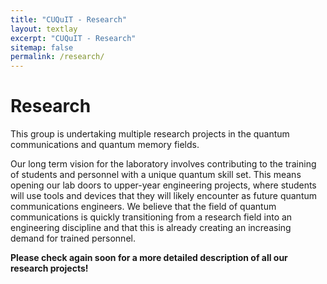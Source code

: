 ```yaml
---
title: "CUQuIT - Research"
layout: textlay
excerpt: "CUQuIT - Research"
sitemap: false
permalink: /research/
---
```


# Research

This group is undertaking multiple research projects in the quantum communications and quantum memory fields. 

Our long term vision for the laboratory involves contributing to the training of students and personnel with a unique quantum skill set. This means opening our lab doors to upper-year engineering projects, where students will use tools and devices that they will likely encounter as future quantum communications engineers. We believe that the field of quantum communications is quickly transitioning from a research field into an engineering discipline and that this is already creating an increasing demand for trained personnel.

**Please check again soon for a more detailed description of all our research projects!**


